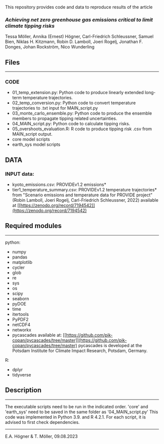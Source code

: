 This repository provides code and data to reproduce results of the article
### *Achieving net zero greenhouse gas emissions critical to limit climate tipping risks*

Tessa Möller, Annika (Ernest) Högner, Carl-Friedrich Schleussner, Samuel Bien, Niklas H. Kitzmann, Robin D. Lamboll, Joeri Rogelj, Jonathan F. Donges, Johan Rockström, Nico Wunderling

## Files
_______________

### CODE
*  01_temp_extension.py:			    Python code to produce linearly extended long-term temperature trajectories.
*  02_temp_conversion.py:			    Python code to convert temperature trajectories to .txt input for MAIN_script.py
*  03_monte_carlo_ensemble.py:		Python code to produce the ensemble members to propagate tipping related uncertainties.
*  04_MAIN_script.py:				      Python code to calculate tipping risks.
*  05_overshoots_evaluation.R:		R code to produce tipping risk .csv from MAIN_script output.
*  core                           model scripts
*  earth_sys                      model scripts
  
## DATA
### INPUT data:
*  kyoto_emissions.csv:				    PROVIDEv1.2 emissions*
*  tier1_temperature_summary.csv:	PROVIDEv1.2 temperature trajectories*
from "Scenario emissions and temperature data for PROVIDE project" (Robin Lamboll, Joeri Rogelj, Carl-Friedrich Schleussner, 2022)
available at [[https://zenodo.org/record/7194542]](https://zenodo.org/record/7194542)

## Required modules
_______________

python:
* numpy
* pandas
* matplotlib
* cycler
* glob
* re
* sys
* os
* scipy
* seaborn
* pyDOE
* time
* itertools
* PyPDF2
* netCDF4
* networkx
* pycascades available at: [[https://github.com/pik-copan/pycascades/tree/master]](https://github.com/pik-copan/pycascades/tree/master)
pycascades is developed at the Potsdam Institute for Climate Impact Research, Potsdam, Germany.

R:
* dplyr
* tidyverse


## Description
_______________

The executable scripts need to be run in the indicated order. 'core' and 'earth_sys' need to be saved in the same folder as '04_MAIN_script.py'
This code was implemented in Python 3.9. and R 4.2.1. For each script, it is advised to first check dependencies. 

_________________________
E.A. Högner & T. Möller, 09.08.2023
